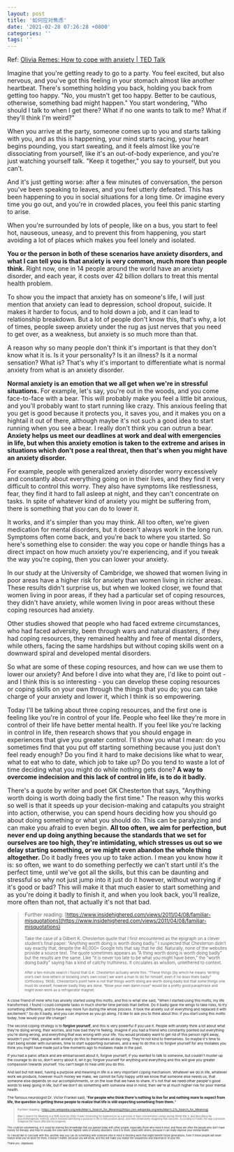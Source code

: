 ```yaml
---
layout: post
title: '如何应对焦虑'
date: '2021-02-28 07:26:28 +0800'
categories: ''
tags: ''
---
```


Ref: [Olivia Remes: How to cope with anxiety \| TED Talk](https://www.ted.com/talks/olivia_remes_how_to_cope_with_anxiety)

Imagine that you're getting ready to go to a party. You feel excited, but also nervous, and you've got this feeling in your stomach almost like another heartbeat. There's something holding you back, holding you back from getting too happy. "No, you mustn't get too happy. Better to be cautious, otherwise, something bad might happen." You start wondering, "Who should I talk to when I get there? What if no one wants to talk to me? What if they'll think I'm weird?" 


When you arrive at the party, someone comes up to you and starts talking with you, and as this is happening, your mind starts racing, your heart begins pounding, you start sweating, and it feels almost like you're dissociating from yourself, like it's an out-of-body experience, and you're just watching yourself talk. "Keep it together," you say to yourself, but you can't. 


And it's just getting worse: after a few minutes of conversation, the person you've been speaking to leaves, and you feel utterly defeated. This has been happening to you in social situations for a long time. Or imagine every time you go out, and you're in crowded places, you feel this panic starting to arise. 


When you're surrounded by lots of people, like on a bus, you start to feel hot, nauseous, uneasy, and to prevent this from happening, you start avoiding a lot of places which makes you feel lonely and isolated. 


**You or the person in both of these scenarios have anxiety disorders, and what I can tell you is that anxiety is very common, much more than people think.** Right now, one in 14 people around the world have an anxiety disorder, and each year, it costs over 42 billion dollars to treat this mental health problem. 


To show you the impact that anxiety has on someone's life, I will just mention that anxiety can lead to depression, school dropout, suicide. It makes it harder to focus, and to hold down a job, and it can lead to relationship breakdown. But a lot of people don't know this, that's why, a lot of times, people sweep anxiety under the rug as just nerves that you need to get over, as a weakness, but anxiety is so much more than that. 


A reason why so many people don't think it's important is that they don't know what it is. Is it your personality? Is it an illness? Is it a normal sensation? What is? That's why it's important to differentiate what is normal anxiety from what is an anxiety disorder. 


**Normal anxiety is an emotion that we all get when we're in stressful situations.** For example, let's say, you're out in the woods, and you come face-to-face with a bear. This will probably make you feel a little bit anxious, and you'll probably want to start running like crazy. This anxious feeling that you get is good because it protects you, it saves you, and it makes you on a hightail it out of there, although maybe it's not such a good idea to start running when you see a bear. I really don't think you can outrun a bear. **Anxiety helps us meet our deadlines at work and deal with emergencies in life, but when this anxiety emotion is taken to the extreme and arises in situations which don't pose a real threat, then that's when you might have an anxiety disorder.** 


For example, people with generalized anxiety disorder worry excessively and constantly about everything going on in their lives, and they find it very difficult to control this worry. They also have symptoms like restlessness, fear, they find it hard to fall asleep at night, and they can't concentrate on tasks. In spite of whatever kind of anxiety you might be suffering from, there is something that you can do to lower it. 


It works, and it's simpler than you may think. All too often, we're given medication for mental disorders, but it doesn't always work in the long run. Symptoms often come back, and you're back to where you started. So here's something else to consider: the way you cope or handle things has a direct impact on how much anxiety you're experiencing, and if you tweak the way you're coping, then you can lower your anxiety. 


In our study at the University of Cambridge, we showed that women living in poor areas have a higher risk for anxiety than women living in richer areas. These results didn't surprise us, but when we looked closer, we found that women living in poor areas, if they had a particular set of coping resources, they didn't have anxiety, while women living in poor areas without these coping resources had anxiety. 


Other studies showed that people who had faced extreme circumstances, who had faced adversity, been through wars and natural disasters, if they had coping resources, they remained healthy and free of mental disorders, while others, facing the same hardships but without coping skills went on a downward spiral and developed mental disorders. 


So what are some of these coping resources, and how can we use them to lower our anxiety? And before I dive into what they are, I'd like to point out - and I think this is so interesting - you can develop these coping resources or coping skills on your own through the things that you do; you can take charge of your anxiety and lower it, which I think is so empowering. 


Today I'll be talking about three coping resources, and the first one is feeling like you're in control of your life. People who feel like they're more in control of their life have better mental health. If you feel like you're lacking in control in life, then research shows that you should engage in experiences that give you greater control. I'll show you what I mean: do you sometimes find that you put off starting something because you just don't feel ready enough? Do you find it hard to make decisions like what to wear, what to eat who to date, which job to take up? Do you tend to waste a lot of time deciding what you might do while nothing gets done? **A way to overcome indecision and this lack of control in life, is to do it badly.** 


There's a quote by writer and poet GK Chesterton that says, "Anything worth doing is worth doing badly the first time." The reason why this works so well is that it speeds up your decision-making and catapults you straight into action, otherwise, you can spend hours deciding how you should go about doing something or what you should do. This can be paralyzing and can make you afraid to even begin. **All too often, we aim for perfection, but never end up doing anything because the standards that we set for ourselves are too high, they're intimidating, which stresses us out so we delay starting something, or we might even abandon the whole thing altogether.** Do it badly frees you up to take action. I mean you know how it is: so often, we want to do something perfectly we can't start until it's the perfect time, until we've got all the skills, but this can be daunting and stressful so why not just jump into it just do it however, without worrying if it's good or bad? This will make it that much easier to start something and as you're doing it badly to finish it, and when you look back, you'll realize, more often than not, that actually it's not that bad. 

> <small>Further reading: [https://www.insidehighered.com/views/2011/04/08/familiar-misquotations](https://www.insidehighered.com/views/2011/04/08/familiar-misquotations)
>
> <small>Take the case of a Gilbert K. Chesterton quote that I first encountered as the epigraph on a clever student’s final paper: “Anything worth doing is worth doing badly.” I suspected that Chesterton didn’t say exactly that, despite the 40,000+ Google hits that say that he did. Naturally, none of the websites provide a source text. The quote sometimes appears as “A thing worth doing is worth doing badly” but the results are the same. Like “it is never too late to be what you might have been,” the “worth doing badly” saying has a kind of catchy truthiness. It circulates as wisdom, untethered to context.
>
> <small>After a ten-minute search I found that G.K. Chesterton actually wrote this: “These things [by which he means ‘writing one’s own love letters or blowing one’s own nose’] we want a man to do for himself, even if he does them badly” (Orthodoxy, 1908). Chesterton’s point here is not that things worth doing are worth doing badly but that some things one must do oneself, however badly they are done. “Blow your own damn nose” would be a pretty good paraphrase and might even work as a refrigerator magnet.

A close friend of mine who has anxiety started using this motto, and this is what she said, "When I started using this motto, my life transformed. I found I could complete tasks in much shorter time periods than before. Do it badly gave me wings to take risks, to try something differently, and to have way more fun during the whole process. It took the anxiety out of everything and replaced it with excitement." So do it badly, and you can improve as you go along. I'd like to ask you to think about this: if you start using this motto today, how would your life change? 

The second coping strategy is to **forgive yourself**, and this is very powerful if you use it. People with anxiety think a lot about what they're doing wrong, their worries, and how bad they're feeling. Imagine if you had a friend who constantly pointed out everything you're doing wrong, and everything that was wrong with your life. You would probably want to get rid of this person right away, wouldn't you? Well, people with anxiety do this to themselves all day long. They're not kind to themselves. So maybe it's time to start being kinder with ourselves, time to start supporting ourselves, and a way to do this is to forgive yourself for any mistakes you think you might have made just a few moments ago to mistakes made in the past. 

If you had a panic attack and are embarrassed about it, forgive yourself; if you wanted to talk to someone, but couldn't muster up the courage to do so, don't worry about it, let it go; forgive yourself for anything and everything and this will give you greater compassion towards yourself. You can't begin to heal until you do this. 

And last but not least, having a purpose and meaning in life is a very important coping mechanism. Whatever we do in life, whatever work we produce, however much money we make, we cannot be fully happy until we know that someone else needs us, that someone else depends on our accomplishments, or on the love that we have to share. It's not that we need other people's good words to keep going in life, but if we don't do something with someone else in mind, then we're at much higher risk for poor mental health. 

The famous neurologist Dr. Victor Frankel said, "**For people who think there's nothing to live for and nothing more to expect from life, the question is getting these people to realize that life is still expecting something from them.**" 

> <small>Further reading: [https://en.wikipedia.org/wiki/Man's_Search_for_Meaning](https://en.wikipedia.org/wiki/Man%27s_Search_for_Meaning)
> 
> <small>Man's Search for Meaning is a 1946 book by Viktor Frankl chronicling his experiences as a prisoner in Nazi concentration camps during World War II, and describing his psychotherapeutic method, which involved identifying a purpose in life to feel positive about, and then immersively imagining that outcome. According to Frankl, the way a prisoner imagined the future affected his longevity.

This could be volunteering, or it could be sharing this knowledge that you gained today with other people, especially those who need it most, and these are often the people who don't have money for therapy, and they're usually the ones with the highest rates of anxiety disorders. Give it to them, share with others, because it can really improve your mental health. 

So I would like to conclude with this: another way you can do something with someone else in mind is finishing work that might benefit future generations. Even if these people will never realize what you've done for them, it doesn't matter, because you will know, and this will make you realize the uniqueness and importance of your life. 

Thank you. (Applause) 
